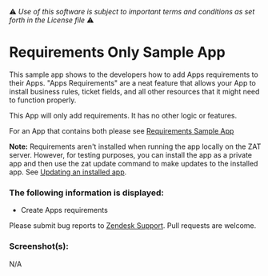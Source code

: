 :warning: *Use of this software is subject to important terms and conditions as set forth in the License file* :warning:

# Requirements Only Sample App

This sample app shows to the developers how to add Apps requirements to their Apps. "Apps Requirements" are a neat feature that allows your App to install business rules, ticket fields, and all other resources that it might need to function properly.

This App will only add requirements. It has no other logic or features.

For an App that contains both please see [Requirements Sample App](./../requirements_sample_app)

**Note:** Requirements aren't installed when running the app locally on the ZAT server. However, for testing purposes, you can install the app as a private app and then use the zat update command to make updates to the installed app. See [Updating an installed app](https://developer.zendesk.com/apps/docs/apps-v2/using_sdk#updating-an-installed-app).

### The following information is displayed:

* Create Apps requirements

Please submit bug reports to [Zendesk Support](https://support.zendesk.com/hc). Pull requests are welcome.

### Screenshot(s):

N/A
